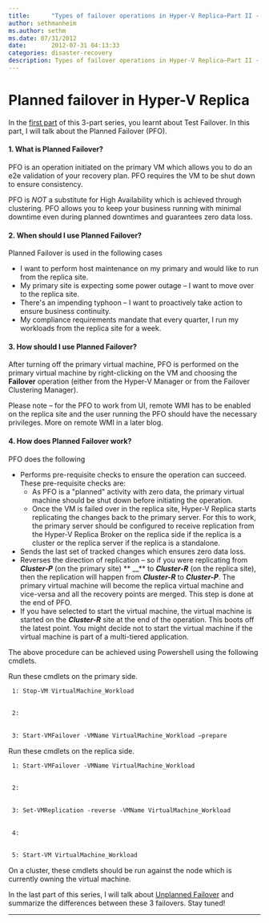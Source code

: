 ```yaml
---
title:      "Types of failover operations in Hyper-V Replica–Part II - Planned Failover"
author: sethmanheim
ms.author: sethm
ms.date: 07/31/2012
date:       2012-07-31 04:13:33
categories: disaster-recovery
description: Types of failover operations in Hyper-V Replica–Part II - Planned Failover
---
```

# Planned failover in Hyper-V Replica

In the [first part](https://blogs.technet.com/b/virtualization/archive/2012/07/26/types-of-failover-operations-in-hyper-v-replica.aspx) of this 3-part series, you learnt about Test Failover. In this part, I will talk about the Planned Failover (PFO). 

#### 1\. What is Planned Failover? 

PFO is an operation initiated on the primary VM which allows you to do an e2e validation of your recovery plan. PFO requires the VM to be shut down to ensure consistency.

PFO is *NOT* a substitute for High Availability which is achieved through clustering. PFO allows you to keep your business running with minimal downtime even during planned downtimes and guarantees zero data loss. 

#### 2\. When should I use Planned Failover? 

Planned Failover is used in the following cases 

  * I want to perform host maintenance on my primary and would like to run from the replica site. 
  * My primary site is expecting some power outage – I want to move over to the replica site. 
  * There's an impending typhoon – I want to proactively take action to ensure business continuity. 
  * My compliance requirements mandate that every quarter, I run my workloads from the replica site for a week. 



#### 3\. How should I use Planned Failover? 

After turning off the primary virtual machine, PFO is performed on the primary virtual machine by right-clicking on the VM and choosing the **Failover** operation (either from the Hyper-V Manager or from the Failover Clustering Manager).


Please note – for the PFO to work from UI, remote WMI has to be enabled on the replica site and the user running the PFO should have the necessary privileges. More on remote WMI in a later blog.

#### 4\. How does Planned Failover work?

PFO does the following

  * Performs pre-requisite checks to ensure the operation can succeed. These pre-requisite checks are: 
    * As PFO is a "planned" activity with zero data, the primary virtual machine should be shut down before initiating the operation. 
    * Once the VM is failed over in the replica site, Hyper-V Replica starts replicating the changes back to the primary server. For this to work, the primary server should be configured to receive replication from the Hyper-V Replica Broker on the replica side if the replica is a cluster or the replica server if the replica is a standalone. 
  * Sends the last set of tracked changes which ensures zero data loss. 
  * Reverses the direction of replication – so if you were replicating from **_Cluster-P_** (on the primary site) ** __** to **_Cluster-R_** (on the replica site), then the replication will happen from **_Cluster-R_** to **_Cluster-P_**. The primary virtual machine will become the replica virtual machine and vice-versa and all the recovery points are merged. This step is done at the end of PFO. 
  * If you have selected to start the virtual machine, the virtual machine is started on the **_Cluster-R_** site at the end of the operation. This boots off the latest point. You might decide not to start the virtual machine if the virtual machine is part of a multi-tiered application. 



The above procedure can be achieved using Powershell using the following cmdlets. 

Run these cmdlets on the primary side.
    
```markdown
 1: Stop-VM VirtualMachine_Workload
    
    
 2:  
    
    
 3: Start-VMFailover -VMName VirtualMachine_Workload –prepare
```

Run these cmdlets on the replica side.
    
```markdown
 1: Start-VMFailover -VMName VirtualMachine_Workload
    
    
 2:  
    
    
 3: Set-VMReplication -reverse -VMName VirtualMachine_Workload
    
    
 4:  
    
    
 5: Start-VM VirtualMachine_Workload
```

On a cluster, these cmdlets should be run against the node which is currently owning the virtual machine.

In the last part of this series, I will talk about [Unplanned Failover](https://blogs.technet.com/b/virtualization/archive/2012/08/08/types-of-failover-operations-in-hyper-v-replica-part-iii-unplanned-failover.aspx) and summarize the differences between these 3 failovers. Stay tuned!

* * *
